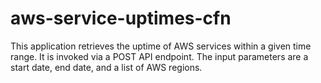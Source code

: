 # aws-service-uptimes-cfn
This application retrieves the uptime of AWS services within a given time range. It is invoked via a POST API endpoint. The input parameters are a start date, end date, and a list of AWS regions.
